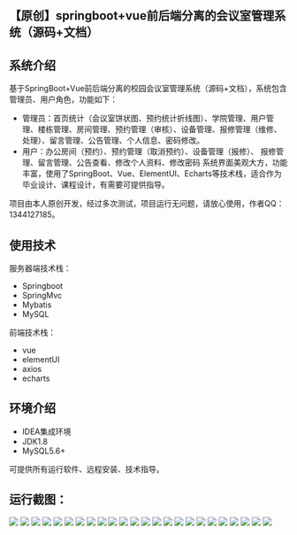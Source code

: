 ## 【原创】springboot+vue前后端分离的会议室管理系统（源码+文档）

## 系统介绍

基于SpringBoot+Vue前后端分离的校园会议室管理系统（源码+文档），系统包含管理员、用户角色，功能如下：
- 管理员：首页统计（会议室饼状图、预约统计折线图）、学院管理、用户管理、楼栋管理、房间管理、预约管理（审核）、设备管理、报修管理（维修、处理）、留言管理、公告管理、个人信息、密码修改。
- 用户：办公房间（预约）、预约管理（取消预约）、设备管理（报修）、 报修管理、留言管理、公告查看、修改个人资料、修改密码
系统界面美观大方，功能丰富，使用了SpringBoot、Vue、ElementUI、Echarts等技术栈，适合作为毕业设计、课程设计，有需要可提供指导。

项目由本人原创开发，经过多次测试，项目运行无问题，请放心使用，作者QQ：1344127185。

## 使用技术

服务器端技术栈：

- Springboot
- SpringMvc
- Mybatis
- MySQL

前端技术栈：

- vue
- elementUI
- axios
- echarts

## 环境介绍

- IDEA集成环境
- JDK1.8
- MySQL5.6+

可提供所有运行软件、远程安装、技术指导。

## 运行截图：
![](https://github.com/itcoderyhl/school-meeting-server/blob/main/images/1.png)
![](https://github.com/itcoderyhl/school-meeting-server/blob/main/images/2.png)
![](https://github.com/itcoderyhl/school-meeting-server/blob/main/images/3.png)
![](https://github.com/itcoderyhl/school-meeting-server/blob/main/images/4.png)
![](https://github.com/itcoderyhl/school-meeting-server/blob/main/images/5.png)
![](https://github.com/itcoderyhl/school-meeting-server/blob/main/images/6.png)
![](https://github.com/itcoderyhl/school-meeting-server/blob/main/images/7.png)
![](https://github.com/itcoderyhl/school-meeting-server/blob/main/images/8.png)
![](https://github.com/itcoderyhl/school-meeting-server/blob/main/images/9.png)
![](https://github.com/itcoderyhl/school-meeting-server/blob/main/images/10.png)
![](https://github.com/itcoderyhl/school-meeting-server/blob/main/images/11.png)
![](https://github.com/itcoderyhl/school-meeting-server/blob/main/images/12.png)
![](https://github.com/itcoderyhl/school-meeting-server/blob/main/images/13.png)
![](https://github.com/itcoderyhl/school-meeting-server/blob/main/images/14.png)
![](https://github.com/itcoderyhl/school-meeting-server/blob/main/images/15.png)
![](https://github.com/itcoderyhl/school-meeting-server/blob/main/images/16.png)
![](https://github.com/itcoderyhl/school-meeting-server/blob/main/images/17.png)
![](https://github.com/itcoderyhl/school-meeting-server/blob/main/images/18.png)
![](https://github.com/itcoderyhl/school-meeting-server/blob/main/images/19.png)
![](https://github.com/itcoderyhl/school-meeting-server/blob/main/images/20.png)
![](https://github.com/itcoderyhl/school-meeting-server/blob/main/images/21.png)
![](https://github.com/itcoderyhl/school-meeting-server/blob/main/images/22.png)
![](https://github.com/itcoderyhl/school-meeting-server/blob/main/images/23.png)
![](https://github.com/itcoderyhl/school-meeting-server/blob/main/images/24.png)
